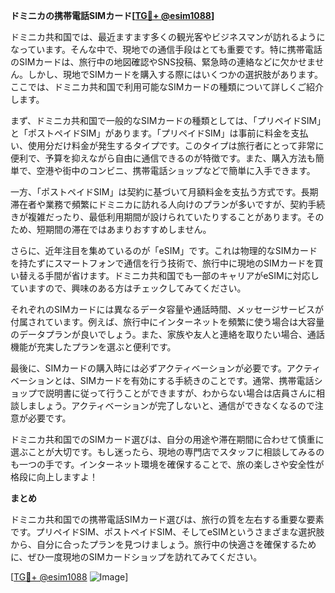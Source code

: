 **ドミニカの携帯電話SIMカード[[TG💪+ @esim1088](https://t.me/s/esim1088)]**

ドミニカ共和国では、最近ますます多くの観光客やビジネスマンが訪れるようになっています。そんな中で、現地での通信手段はとても重要です。特に携帯電話のSIMカードは、旅行中の地図確認やSNS投稿、緊急時の連絡などに欠かせません。しかし、現地でSIMカードを購入する際にはいくつかの選択肢があります。ここでは、ドミニカ共和国で利用可能なSIMカードの種類について詳しくご紹介します。

まず、ドミニカ共和国で一般的なSIMカードの種類としては、「プリペイドSIM」と「ポストペイドSIM」があります。「プリペイドSIM」は事前に料金を支払い、使用分だけ料金が発生するタイプです。このタイプは旅行者にとって非常に便利で、予算を抑えながら自由に通信できるのが特徴です。また、購入方法も簡単で、空港や街中のコンビニ、携帯電話ショップなどで簡単に入手できます。

一方、「ポストペイドSIM」は契約に基づいて月額料金を支払う方式です。長期滞在者や業務で頻繁にドミニカに訪れる人向けのプランが多いですが、契約手続きが複雑だったり、最低利用期間が設けられていたりすることがあります。そのため、短期間の滞在ではあまりおすすめしません。

さらに、近年注目を集めているのが「eSIM」です。これは物理的なSIMカードを持たずにスマートフォンで通信を行う技術で、旅行中に現地のSIMカードを買い替える手間が省けます。ドミニカ共和国でも一部のキャリアがeSIMに対応していますので、興味のある方はチェックしてみてください。

それぞれのSIMカードには異なるデータ容量や通話時間、メッセージサービスが付属されています。例えば、旅行中にインターネットを頻繁に使う場合は大容量のデータプランが良いでしょう。また、家族や友人と連絡を取りたい場合、通話機能が充実したプランを選ぶと便利です。

最後に、SIMカードの購入時には必ずアクティベーションが必要です。アクティベーションとは、SIMカードを有効にする手続きのことです。通常、携帯電話ショップで説明書に従って行うことができますが、わからない場合は店員さんに相談しましょう。アクティベーションが完了しないと、通信ができなくなるので注意が必要です。

ドミニカ共和国でのSIMカード選びは、自分の用途や滞在期間に合わせて慎重に選ぶことが大切です。もし迷ったら、現地の専門店でスタッフに相談してみるのも一つの手です。インターネット環境を確保することで、旅の楽しさや安全性が格段に向上しますよ！

**まとめ**

ドミニカ共和国での携帯電話SIMカード選びは、旅行の質を左右する重要な要素です。プリペイドSIM、ポストペイドSIM、そしてeSIMというさまざまな選択肢から、自分に合ったプランを見つけましょう。旅行中の快適さを確保するために、ぜひ一度現地のSIMカードショップを訪れてみてください。

[[TG💪+ @esim1088](https://t.me/s/esim1088) ![Image](https://i.postimg.cc/Y0z9fWf4/image.png)]